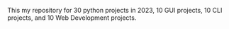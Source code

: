This my repository for 30 python projects in 2023, 10 GUI projects, 10 CLI projects, and 10 Web Development projects.

